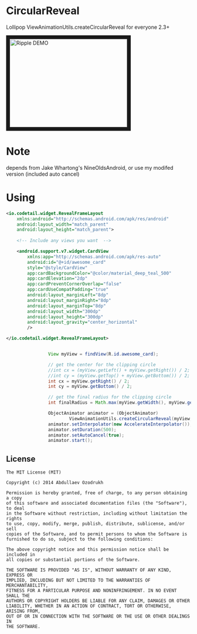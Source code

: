 CircularReveal
==============

Lollipop ViewAnimationUtils.createCircularReveal for everyone 2.3+

<a href="http://www.youtube.com/watch?feature=player_embedded&v=_vVpwzYb4Dg
" target="_blank"><img src="http://img.youtube.com/vi/_vVpwzYb4Dg/0.jpg" 
alt="Ripple DEMO" width="320" height="240" border="10" /></a>

Note
====

depends from Jake Whartong's NineOldsAndroid, or use my modifed version (included auto cancel)

Using
======

```xml
<io.codetail.widget.RevealFrameLayout
    xmlns:android="http://schemas.android.com/apk/res/android"
    android:layout_width="match_parent"
    android:layout_height="match_parent">
    
    <!-- Include any views you want  -->

    <android.support.v7.widget.CardView
        xmlns:app="http://schemas.android.com/apk/res-auto"
        android:id="@+id/awesome_card"
        style="@style/CardView"
        app:cardBackgroundColor="@color/material_deep_teal_500"
        app:cardElevation="2dp"
        app:cardPreventCornerOverlap="false"
        app:cardUseCompatPadding="true"
        android:layout_marginLeft="8dp"
        android:layout_marginRight="8dp"
        android:layout_marginTop="8dp"
        android:layout_width="300dp"
        android:layout_height="300dp"
        android:layout_gravity="center_horizontal"
        />

</io.codetail.widget.RevealFrameLayout>
```

```java

                View myView = findView(R.id.awesome_card);

                // get the center for the clipping circle
                //int cx = (myView.getLeft() + myView.getRight()) / 2;
                //int cy = (myView.getTop() + myView.getBottom()) / 2;
                int cx = myView.getRight() / 2;
                int cy = myView.getBottom() / 2;

                // get the final radius for the clipping circle
                int finalRadius = Math.max(myView.getWidth(), myView.getHeight());

                ObjectAnimator animator = (ObjectAnimator)
                        ViewAnimationUtils.createCircularReveal(myView, cx, cy, 0, finalRadius);
                animator.setInterpolator(new AccelerateInterpolator());
                animator.setDuration(500);
                animator.setAutoCancel(true);
                animator.start();

```

License
--------

    The MIT License (MIT)

    Copyright (c) 2014 Abdullaev Ozodrukh
    
    Permission is hereby granted, free of charge, to any person obtaining a copy
    of this software and associated documentation files (the "Software"), to deal
    in the Software without restriction, including without limitation the rights
    to use, copy, modify, merge, publish, distribute, sublicense, and/or sell
    copies of the Software, and to permit persons to whom the Software is
    furnished to do so, subject to the following conditions:
    
    The above copyright notice and this permission notice shall be included in
    all copies or substantial portions of the Software.
    
    THE SOFTWARE IS PROVIDED "AS IS", WITHOUT WARRANTY OF ANY KIND, EXPRESS OR
    IMPLIED, INCLUDING BUT NOT LIMITED TO THE WARRANTIES OF MERCHANTABILITY,
    FITNESS FOR A PARTICULAR PURPOSE AND NONINFRINGEMENT. IN NO EVENT SHALL THE
    AUTHORS OR COPYRIGHT HOLDERS BE LIABLE FOR ANY CLAIM, DAMAGES OR OTHER
    LIABILITY, WHETHER IN AN ACTION OF CONTRACT, TORT OR OTHERWISE, ARISING FROM,
    OUT OF OR IN CONNECTION WITH THE SOFTWARE OR THE USE OR OTHER DEALINGS IN
    THE SOFTWARE.
